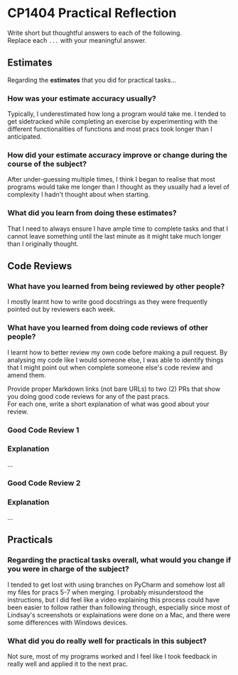 # CP1404 Practical Reflection

Write short but thoughtful answers to each of the following.  
Replace each `...` with your meaningful answer.

## Estimates

Regarding the **estimates** that you did for practical tasks...

### How was your estimate accuracy usually?

Typically, I underestimated how long a program would take me. I tended to get sidetracked while completing an exercise
by experimenting with the different functionalities of functions and most pracs took longer than I anticipated.

### How did your estimate accuracy improve or change during the course of the subject?

After under-guessing multiple times, I think I began to realise that most programs would take me longer than I thought as
they usually had a level of complexity I hadn't thought about when starting.

### What did you learn from doing these estimates?

That I need to always ensure I have ample time to complete tasks and that I cannot leave something until the last minute
as it might take much longer than I originally thought. 

## Code Reviews

### What have you learned from being reviewed by other people?

I mostly learnt how to write good docstrings as they were frequently pointed out by reviewers each week. 

### What have you learned from doing code reviews of other people?

I learnt how to better review my own code before making a pull request. By analysing my code like I would someone else,
I was able to identify things that I might point out when complete someone else's code review and amend them.

Provide proper Markdown links (not bare URLs) to two (2) PRs that show you doing good code reviews for any of the past
pracs.  
For each one, write a short explanation of what was good about your review.

### Good Code Review 1

[]()

### Explanation

...

### Good Code Review 2

[]()

### Explanation

...

## Practicals

### Regarding the **practical tasks** overall, what would you change if you were in charge of the subject?

I tended to get lost with using branches on PyCharm and somehow lost all my files for pracs 5-7 when merging. I probably
misunderstood the instructions, but I did feel like a video explaining this process could have been easier to follow rather 
than following through, especially since most of Lindsay's screenshots or explainations were done on a Mac, and there were
some differences with Windows devices. 

### What did you do really well for practicals in this subject?

Not sure, most of my programs worked and I feel like I took feedback in really well and applied it to the next prac.